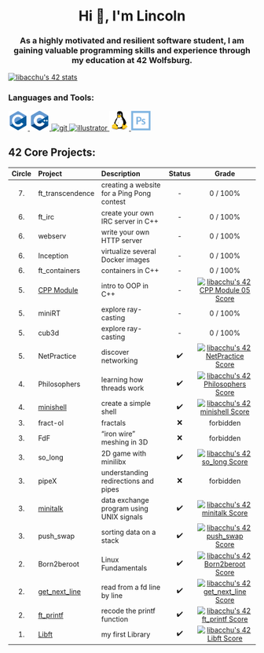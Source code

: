 <h1 align="center">Hi 👋, I'm Lincoln</h1>
<h3 align="center">As a highly motivated and resilient software student, I am gaining valuable programming skills and experience through my education at 42 Wolfsburg.</h3>

[![libacchu's 42 stats](https://badge42.vercel.app/api/v2/clbz2enp500160fkz8jha4orj/stats?cursusId=21&coalitionId=149)](https://github.com/JaeSeoKim/badge42)

<p align="left">
</p>

<h3 align="left">Languages and Tools:</h3>
<p align="left"> <a href="https://www.cprogramming.com/" target="_blank" rel="noreferrer"> <img src="https://raw.githubusercontent.com/devicons/devicon/master/icons/c/c-original.svg" alt="c" width="40" height="40"/> </a> <a href="https://www.w3schools.com/cpp/" target="_blank" rel="noreferrer"> <img src="https://raw.githubusercontent.com/devicons/devicon/master/icons/cplusplus/cplusplus-original.svg" alt="cplusplus" width="40" height="40"/> </a> <a href="https://git-scm.com/" target="_blank" rel="noreferrer"> <img src="https://www.vectorlogo.zone/logos/git-scm/git-scm-icon.svg" alt="git" width="40" height="40"/> </a> <a href="https://www.adobe.com/in/products/illustrator.html" target="_blank" rel="noreferrer"> <img src="https://www.vectorlogo.zone/logos/adobe_illustrator/adobe_illustrator-icon.svg" alt="illustrator" width="40" height="40"/> </a> <a href="https://www.linux.org/" target="_blank" rel="noreferrer"> <img src="https://raw.githubusercontent.com/devicons/devicon/master/icons/linux/linux-original.svg" alt="linux" width="40" height="40"/> </a> <a href="https://www.photoshop.com/en" target="_blank" rel="noreferrer"> <img src="https://raw.githubusercontent.com/devicons/devicon/master/icons/photoshop/photoshop-line.svg" alt="photoshop" width="40" height="40"/> </a> </p>

<h2 align="left">42 Core Projects:</h2>
  
|Circle | Project | Description | Status | Grade |
| :-: | :- | :- | :-: | :-: |
| 7. | ft_transcendence | creating a website for a Ping Pong contest | - | 0 / 100% |
| 6. | ft_irc | create your own IRC server in C++ | - | 0 / 100% |
| 6. | webserv | write your own HTTP server | - | 0 / 100% |
| 6. | Inception | virtualize several Docker images | - | 0 / 100% |
| 6. | ft_containers | containers in C++ | - | 0 / 100% |
| 5. | [CPP Module](https://github.com/libacchu/CPP_Module) | intro to OOP in C++ | - | [![libacchu's 42 CPP Module 05 Score](https://badge42.vercel.app/api/v2/clbz2enp500160fkz8jha4orj/project/2914569)](https://github.com/JaeSeoKim/badge42) |
| 5. | miniRT | explore ray-casting | - | 0 / 100% |
| 5. | cub3d | explore ray-casting| - | 0 / 100% |
| 5. | NetPractice | discover networking | ✔️ | [![libacchu's 42 NetPractice Score](https://badge42.vercel.app/api/v2/clbz2enp500160fkz8jha4orj/project/2846383)](https://github.com/JaeSeoKim/badge42) |
| 4. | Philosophers | learning how threads work | ✔️ | [![libacchu's 42 Philosophers Score](https://badge42.vercel.app/api/v2/clbz2enp500160fkz8jha4orj/project/2802172)](https://github.com/JaeSeoKim/badge42) |
| 4. | [minishell](https://github.com/libacchu/minishell) | create a simple shell | ✔️ | [![libacchu's 42 minishell Score](https://badge42.vercel.app/api/v2/clbz2enp500160fkz8jha4orj/project/2687183)](https://github.com/JaeSeoKim/badge42) |
| 3. | fract-ol | fractals | ❌ | forbidden |
| 3. | FdF | “iron wire” meshing in 3D | ❌ | forbidden |
| 3. | so_long | 2D game with minilibx | ✔️ | [![libacchu's 42 so_long Score](https://badge42.vercel.app/api/v2/clbz2enp500160fkz8jha4orj/project/2574690)](https://github.com/JaeSeoKim/badge42) |
| 3. | pipeX | understanding redirections and pipes | ❌ | forbidden |
| 3. | [minitalk](https://github.com/libacchu/minitalk) | data exchange program using UNIX signals | ✔️ | [![libacchu's 42 minitalk Score](https://badge42.vercel.app/api/v2/clbz2enp500160fkz8jha4orj/project/2538799)](https://github.com/JaeSeoKim/badge42) |
| 3. | push_swap | sorting data on a stack | ✔️ | [![libacchu's 42 push_swap Score](https://badge42.vercel.app/api/v2/clbz2enp500160fkz8jha4orj/project/2581591)](https://github.com/JaeSeoKim/badge42) |
| 2. | Born2beroot | Linux Fundamentals | ✔️ | [![libacchu's 42 Born2beroot Score](https://badge42.vercel.app/api/v2/clbz2enp500160fkz8jha4orj/project/2470185)](https://github.com/JaeSeoKim/badge42) |
| 2. | [get_next_line](https://github.com/libacchu/get_next_line) | read from a fd line by line | ✔️ | [![libacchu's 42 get_next_line Score](https://badge42.vercel.app/api/v2/clbz2enp500160fkz8jha4orj/project/2514344)](https://github.com/JaeSeoKim/badge42) |
| 2. | [ft_printf](https://github.com/libacchu/ft_printf) | recode the printf function | ✔️ | [![libacchu's 42 ft_printf Score](https://badge42.vercel.app/api/v2/clbz2enp500160fkz8jha4orj/project/2478534)](https://github.com/JaeSeoKim/badge42) |
| 1. | [Libft](https://github.com/libacchu/libft-42) | my first Library | ✔️ | [![libacchu's 42 Libft Score](https://badge42.vercel.app/api/v2/clbz2enp500160fkz8jha4orj/project/2414987)](https://github.com/JaeSeoKim/badge42) |
 
